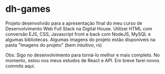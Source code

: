 # dh-games
Projeto desenvolvido para a apresentação final do meu curso de Desenvolvimento Web Full Stack na Digital House.
Utilizei HTML com conversão EJS, CSS, Javascript front e back com NodeJS, MySQL e algumas bibliotecas.
Algumas imagens do projeto estão disponíveis na pasta "Imagens do projeto" (bem intuitivo, rs)

Obs: Sigo no desenvolvimento para torná-lo melhor e mais completo. No momento, estou nos meus estudos de React e API. Em breve farei novos commits aqui.
